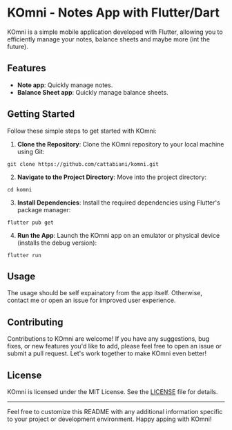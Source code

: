 # KOmni - Notes App with Flutter/Dart

KOmni is a simple mobile application developed with Flutter, allowing you to efficiently manage your notes, balance sheets and maybe more (int the future).

## Features

- **Note app**: Quickly manage notes.
- **Balance Sheet app**: Quickly manage balance sheets.

## Getting Started

Follow these simple steps to get started with KOmni:

1. **Clone the Repository**: Clone the KOmni repository to your local machine using Git:

```
git clone https://github.com/cattabiani/komni.git
```

2. **Navigate to the Project Directory**: Move into the project directory:

```
cd komni
```

3. **Install Dependencies**: Install the required dependencies using Flutter's package manager:

```
flutter pub get
```

4. **Run the App**: Launch the KOmni app on an emulator or physical device (installs the debug version):

```
flutter run
```

## Usage

The usage should be self expainatory from the app itself. Otherwise, contact me or open an issue for improved user experience.

## Contributing

Contributions to KOmni are welcome! If you have any suggestions, bug fixes, or new features you'd like to add, please feel free to open an issue or submit a pull request. Let's work together to make KOmni even better!

## License

KOmni is licensed under the MIT License. See the [LICENSE](LICENSE.md) file for details.

---

Feel free to customize this README with any additional information specific to your project or development environment. Happy apping with KOmni!